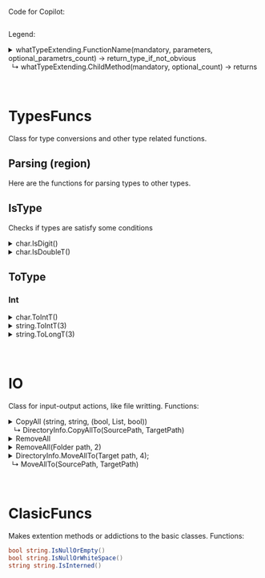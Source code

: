 Code for Copilot:
```cs

```

Legend:
<details>
<summary>whatTypeExtending.FunctionName(mandatory, parameters, optional_parametrs_count) → return_type_if_not_obvious
<br>&ensp;↳ whatTypeExtending.ChildMethod(mandatory, optional_count) → returns</summary>
Parameters:

```cs
type name, type name = default_value_if_optional
```
Description

Child methods:

Child methods are either the same method but with different parameters or similar method with a bit altered behavior. Most of the time, they call the main method.

```cs
whatTypeExtending.FunctionName(type name, type name = default_value_if_optional)
```
</details>

<br>
<br>

# TypesFuncs
Class for type conversions and other type related functions.

## Parsing (region)
Here are the functions for parsing types to other types.

## IsType
Checks if types are satisfy some conditions

<details>
<summary>char.IsDigit()</summary>
Checks if the char is a digit
</details>

<details>
<summary>char.IsDoubleT()</summary>
Checks if the char is one of allowed symbols for double type
</details>

## ToType

### Int


<details>
<summary>char.ToIntT()</summary>
Converts char to int
</details>
<details>
<summary>string.ToIntT(3)</summary>
Parameters:

```cs
bool CanBeNegative = true, bool StopIfNumberEnded = false, int? ExceptionValue = null
```
Removes all non-digit symbols from the string and converts it to int. If the string doesn't contain any digit, returns ExceptionValue or throws an exception.
</details>

<details>
<summary>string.ToLongT(3)</summary>
Parameters:

```cs
bool CanBeNegative = true, bool StopIfNumberEnded = false, long? ExceptionValue = null
```
Removes all non-digit symbols from the string and converts it to long. If the string doesn't contain any digit, returns ExceptionValue or throws an exception.
</details>

<br>
<br>

# IO

Class for input-output actions, like file writting. Functions:

<details>
<summary>CopyAll (string, string, (bool, List, bool))
<br> &ensp; ↳ DirectoryInfo.CopyAllTo(SourcePath, TargetPath)</summary>
Copies all files, directories, subdirectories and it's content to the new folder

Parameters: 

```cs
string SourcePath, string TargetPath, bool KillRelatedProcesses = false, List<Regex>? ExceptList = null, bool DisableSyntaxCheck = false
```
Child methods:

```cs
DirectoryInfo.CopyAllTo(string TargetPath, bool KillRelatedProcesses = false, List<Regex> ExceptList = null, bool DisableSyntaxCheck = false)
```
</details>

<details>
<summary>RemoveAll</summary>
Removes all files and directories in the folder
Parameters:

```cs
string FolderPath, bool RemoveSelf = true, List<Regex>? ExceptList = null
```
</details>

<details>
<summary>RemoveAll(Folder path, 2)</summary>
#### RenameAll
Renames all files in the Directory (not recursive)
Parameters: 

```cs
string FolderPath, Func<string, string> Rename, List<Regex>? ExceptList = null
```
</details>

<details>
<summary>DirectoryInfo.MoveAllTo(Target path, 4);
<br>&ensp;↳ MoveAllTo(SourcePath, TargetPath)</summary>
Moves all files, directories, subdirectories and it's content to the new folder
Parameters: 

```cs
string TargetPath, bool DeleteSourceDir = true, bool KillRelatedProcesses = false, List<Regex> ExceptList = null, bool DisableSyntaxCheck = false
```
Child methods:

```cs
MoveAllTo(string SourcePath, string TargetPath, bool DeleteSourceDir = true,  bool KillRelatedProcesses = false, List<Regex> ExceptList = null, bool DisableSyntaxCheck = false)
```
</details>

<br>
<br>

# ClasicFuncs

Makes extention methods or addictions to the basic classes. Functions:
```cs
bool string.IsNullOrEmpty()
bool string.IsNullOrWhiteSpace()
string string.IsInterned()
```